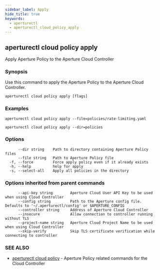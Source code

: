```yaml
---
sidebar_label: Apply
hide_title: true
keywords:
  - aperturectl
  - aperturectl_cloud_policy_apply
---
```


<!-- markdownlint-disable -->

## aperturectl cloud policy apply

Apply Aperture Policy to the Aperture Cloud Controller

### Synopsis

Use this command to apply the Aperture Policy to the Aperture Cloud Controller.

```
aperturectl cloud policy apply [flags]
```

### Examples

```
aperturectl cloud policy apply --file=policies/rate-limiting.yaml

aperturectl cloud policy apply --dir=policies
```

### Options

```
      --dir string    Path to directory containing Aperture Policy files
      --file string   Path to Aperture Policy file
  -f, --force         Force apply policy even if it already exists
  -h, --help          help for apply
  -s, --select-all    Apply all policies in the directory
```

### Options inherited from parent commands

```
      --api-key string        Aperture Cloud User API Key to be used when using Cloud Controller
      --config string         Path to the Aperture config file. Defaults to '~/.aperturectl/config' or $APERTURE_CONFIG
      --controller string     Address of Aperture Cloud Controller
      --insecure              Allow connection to controller running without TLS
      --project-name string   Aperture Cloud Project Name to be used when using Cloud Controller
      --skip-verify           Skip TLS certificate verification while connecting to controller
```

### SEE ALSO

- [aperturectl cloud policy](/reference/aperture-cli/aperturectl/cloud/policy/policy.md) - Aperture Policy related commands for the Cloud Controller
